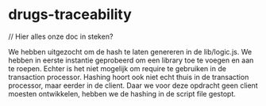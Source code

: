 # drugs-traceability

// Hier alles onze doc in steken?

We hebben uitgezocht om de hash te laten genereren in de lib/logic.js. We hebben in eerste instantie geprobeerd om een library toe te voegen en aan te roepen. Echter is het niet mogelijk om require te gebruiken in de transaction processor. Hashing hoort ook niet echt thuis in de transaction processor, maar eerder in de client. Daar we voor deze opdracht geen client moesten ontwikkelen, hebben we de hashing in de script file gestopt.